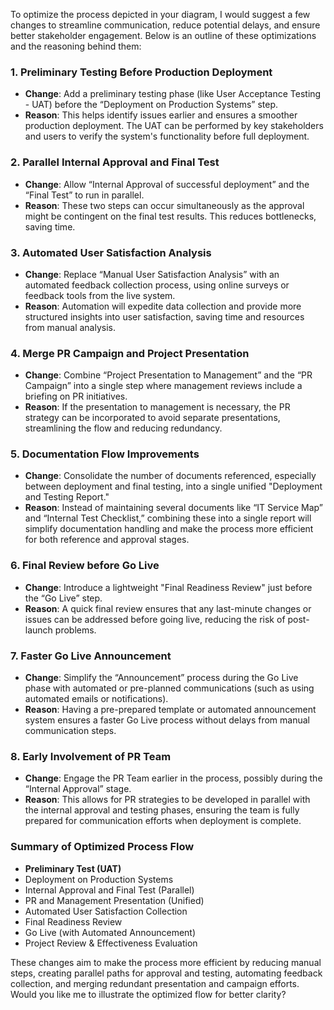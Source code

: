 To optimize the process depicted in your diagram, I would suggest a few changes to streamline communication, reduce potential delays, and ensure better stakeholder engagement. Below is an outline of these optimizations and the reasoning behind them:

### 1. **Preliminary Testing Before Production Deployment**
   - **Change**: Add a preliminary testing phase (like User Acceptance Testing - UAT) before the “Deployment on Production Systems” step.
   - **Reason**: This helps identify issues earlier and ensures a smoother production deployment. The UAT can be performed by key stakeholders and users to verify the system's functionality before full deployment.

### 2. **Parallel Internal Approval and Final Test**
   - **Change**: Allow “Internal Approval of successful deployment” and the “Final Test” to run in parallel.
   - **Reason**: These two steps can occur simultaneously as the approval might be contingent on the final test results. This reduces bottlenecks, saving time.

### 3. **Automated User Satisfaction Analysis**
   - **Change**: Replace “Manual User Satisfaction Analysis” with an automated feedback collection process, using online surveys or feedback tools from the live system.
   - **Reason**: Automation will expedite data collection and provide more structured insights into user satisfaction, saving time and resources from manual analysis.

### 4. **Merge PR Campaign and Project Presentation**
   - **Change**: Combine “Project Presentation to Management” and the “PR Campaign” into a single step where management reviews include a briefing on PR initiatives.
   - **Reason**: If the presentation to management is necessary, the PR strategy can be incorporated to avoid separate presentations, streamlining the flow and reducing redundancy.

### 5. **Documentation Flow Improvements**
   - **Change**: Consolidate the number of documents referenced, especially between deployment and final testing, into a single unified "Deployment and Testing Report."
   - **Reason**: Instead of maintaining several documents like “IT Service Map” and “Internal Test Checklist,” combining these into a single report will simplify documentation handling and make the process more efficient for both reference and approval stages.

### 6. **Final Review before Go Live**
   - **Change**: Introduce a lightweight "Final Readiness Review" just before the “Go Live” step.
   - **Reason**: A quick final review ensures that any last-minute changes or issues can be addressed before going live, reducing the risk of post-launch problems.

### 7. **Faster Go Live Announcement**
   - **Change**: Simplify the “Announcement” process during the Go Live phase with automated or pre-planned communications (such as using automated emails or notifications).
   - **Reason**: Having a pre-prepared template or automated announcement system ensures a faster Go Live process without delays from manual communication steps.

### 8. **Early Involvement of PR Team**
   - **Change**: Engage the PR Team earlier in the process, possibly during the “Internal Approval” stage.
   - **Reason**: This allows for PR strategies to be developed in parallel with the internal approval and testing phases, ensuring the team is fully prepared for communication efforts when deployment is complete.

### Summary of Optimized Process Flow
- **Preliminary Test (UAT)**
- Deployment on Production Systems
- Internal Approval and Final Test (Parallel)
- PR and Management Presentation (Unified)
- Automated User Satisfaction Collection
- Final Readiness Review
- Go Live (with Automated Announcement)
- Project Review & Effectiveness Evaluation

These changes aim to make the process more efficient by reducing manual steps, creating parallel paths for approval and testing, automating feedback collection, and merging redundant presentation and campaign efforts. Would you like me to illustrate the optimized flow for better clarity?